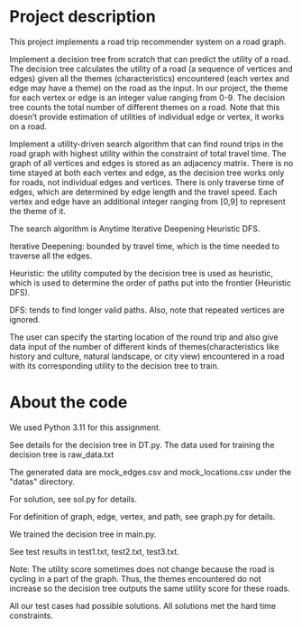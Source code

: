 # Project description

This project implements a road trip recommender system on a road graph. 

Implement a decision tree from scratch that can predict the utility of a road. The decision tree calculates the utility of a road (a sequence of vertices and edges) given all the themes (characteristics) encountered (each vertex and edge may have a theme) on the road as the input. In our project, the theme for each vertex or edge is an integer value ranging from 0-9. The decision tree counts the total number of different themes on a road. Note that this doesn’t provide estimation of utilities of individual edge or vertex, it works on a road. 

Implement a utility-driven search algorithm that can find round trips in the road graph with highest utility within the constraint of total travel time. The graph of all vertices and edges is stored as an adjacency matrix. There is no time stayed at both each vertex and edge, as the decision tree works only for roads, not individual edges and vertices. There is only traverse time of edges, which are determined by edge length and the travel speed. Each vertex and edge have an additional integer ranging from [0,9] to represent the theme of it.

The search algorithm is Anytime Iterative Deepening Heuristic DFS. 

Iterative Deepening: bounded by travel time, which is the time needed to traverse all the edges. 

Heuristic: the utility computed by the decision tree is used as heuristic, which is used to determine the order of paths put into the frontier (Heuristic DFS). 

DFS: tends to find longer valid paths. Also, note that repeated vertices are ignored.

The user can specify the starting location of the round trip and also give data input of the number of different kinds of themes(characteristics like history and culture, natural landscape, or city view) encountered in a road with its corresponding utility to the decision tree to train.


# About the code

We used Python 3.11 for this assignment.

See details for the decision tree in DT.py. The data used for training the decision tree is raw_data.txt

The generated data are mock_edges.csv and mock_locations.csv under the "datas" directory.

For solution, see sol.py for details.

For definition of graph, edge, vertex, and path, see graph.py for details.

We trained the decision tree in main.py.

See test results in test1.txt, test2.txt, test3.txt. 

Note: The utility score sometimes does not change because the road is cycling in a part of the graph. Thus, the themes encountered do not increase so the decision tree outputs the same utility score for these roads.

All our test cases had possible solutions. All solutions met the hard time constraints.


